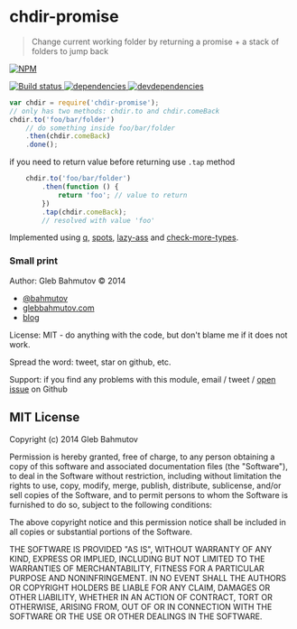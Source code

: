 # chdir-promise

> Change current working folder by returning a promise + a stack of folders to jump back

[![NPM][chdir-promise-icon] ][chdir-promise-url]

[![Build status][chdir-promise-ci-image] ][chdir-promise-ci-url]
[![dependencies][chdir-promise-dependencies-image] ][chdir-promise-dependencies-url]
[![devdependencies][chdir-promise-devdependencies-image] ][chdir-promise-devdependencies-url]

```js
var chdir = require('chdir-promise');
// only has two methods: chdir.to and chdir.comeBack
chdir.to('foo/bar/folder')
    // do something inside foo/bar/folder
    .then(chdir.comeBack)
    .done();
```

if you need to return value before returning use `.tap` method

```js
    chdir.to('foo/bar/folder')
        .then(function () {
            return 'foo'; // value to return
        })
        .tap(chdir.comeBack);
        // resolved with value 'foo'
```

Implemented using [q][q], [spots][spots], [lazy-ass][lazy-ass] and [check-more-types][check-more-types].

[q]: https://www.npmjs.com/package/q
[spots]: https://www.npmjs.com/package/spots
[lazy-ass]: https://www.npmjs.com/package/lazy-ass
[check-more-types]: https://www.npmjs.com/package/check-more-types

### Small print

Author: Gleb Bahmutov &copy; 2014

* [@bahmutov](https://twitter.com/bahmutov)
* [glebbahmutov.com](http://glebbahmutov.com)
* [blog](http://bahmutov.calepin.co/)

License: MIT - do anything with the code, but don't blame me if it does not work.

Spread the word: tweet, star on github, etc.

Support: if you find any problems with this module, email / tweet /
[open issue](https://github.com/bahmutov/chdir-promise/issues?state=open) on Github

## MIT License

Copyright (c) 2014 Gleb Bahmutov

Permission is hereby granted, free of charge, to any person
obtaining a copy of this software and associated documentation
files (the "Software"), to deal in the Software without
restriction, including without limitation the rights to use,
copy, modify, merge, publish, distribute, sublicense, and/or sell
copies of the Software, and to permit persons to whom the
Software is furnished to do so, subject to the following
conditions:

The above copyright notice and this permission notice shall be
included in all copies or substantial portions of the Software.

THE SOFTWARE IS PROVIDED "AS IS", WITHOUT WARRANTY OF ANY KIND,
EXPRESS OR IMPLIED, INCLUDING BUT NOT LIMITED TO THE WARRANTIES
OF MERCHANTABILITY, FITNESS FOR A PARTICULAR PURPOSE AND
NONINFRINGEMENT. IN NO EVENT SHALL THE AUTHORS OR COPYRIGHT
HOLDERS BE LIABLE FOR ANY CLAIM, DAMAGES OR OTHER LIABILITY,
WHETHER IN AN ACTION OF CONTRACT, TORT OR OTHERWISE, ARISING
FROM, OUT OF OR IN CONNECTION WITH THE SOFTWARE OR THE USE OR
OTHER DEALINGS IN THE SOFTWARE.

[chdir-promise-icon]: https://nodei.co/npm/chdir-promise.png?downloads=true
[chdir-promise-url]: https://npmjs.org/package/chdir-promise
[chdir-promise-ci-image]: https://travis-ci.org/bahmutov/chdir-promise.png?branch=master
[chdir-promise-ci-url]: https://travis-ci.org/bahmutov/chdir-promise
[chdir-promise-dependencies-image]: https://david-dm.org/bahmutov/chdir-promise.png
[chdir-promise-dependencies-url]: https://david-dm.org/bahmutov/chdir-promise
[chdir-promise-devdependencies-image]: https://david-dm.org/bahmutov/chdir-promise/dev-status.png
[chdir-promise-devdependencies-url]: https://david-dm.org/bahmutov/chdir-promise#info=devDependencies
